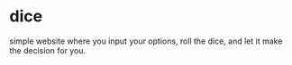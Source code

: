 # dice
simple website where you input your options, roll the dice, and let it make the decision for you.


